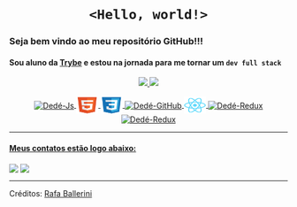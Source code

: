 <h1 align="center"><code >&lt;Hello, world!&gt;</code></h1>

### Seja bem vindo ao meu repositório GitHub!!!
#### Sou aluno da <a href="https://www.betrybe.com/">Trybe</a> e estou na jornada para me tornar um <code>dev full stack</code>

<div align="center">
  <a target="_blank" href="https://github.com/andremoraes98">
  <img height="180em" src="https://github-readme-stats.vercel.app/api?username=andremoraes98&show_icons=true&theme=github_dark&include_all_commits=true&count_private=true&locale=pt-br"/>
  <img height="180em" src="https://github-readme-stats.vercel.app/api/top-langs/?username=andremoraes98&layout=compact&langs_count=7&theme=github_dark&locale=pt-br"/>
</div>

 <div align="center" style="display: inline_block"><br>
  <img align="center" alt="Dedé-Js" height="30" width="40" src="https://cdn.jsdelivr.net/gh/devicons/devicon/icons/javascript/javascript-original.svg">
  <img align="center" alt="Dedé-HTML" height="30" width="40" src="https://raw.githubusercontent.com/devicons/devicon/master/icons/html5/html5-original.svg">
  <img align="center" alt="Dedé-CSS" height="30" width="40" src="https://raw.githubusercontent.com/devicons/devicon/master/icons/css3/css3-original.svg">
  <img align="center" alt="Dedé-GitHub" height="30" width="40" src="https://cdn.jsdelivr.net/gh/devicons/devicon/icons/github/github-original.svg" />
  <img align="center" alt="Dedé-React" height="30" width="40" src="https://raw.githubusercontent.com/devicons/devicon/master/icons/react/react-original.svg">
  <img align="center" alt="Dedé-Redux" height="30" width="40" src="https://cdn.jsdelivr.net/gh/devicons/devicon/icons/redux/redux-original.svg">
  <img align="center" alt="Dedé-Redux" height="30" width="40" src="https://cdn.jsdelivr.net/gh/devicons/devicon/icons/docker/docker-plain-wordmark.svg">
</div>

 ---
 
 #### Meus contatos estão logo abaixo:

<div> 
  <a href = "mailto:andre.moraes.98@gmail.com"><img align="center" src="https://img.shields.io/badge/Gmail-D14836?style=for-the-badge&logo=gmail&logoColor=white" target="_blank"></a>
  <a href="https://www.linkedin.com/in/moraesandre/" target="_blank"><img align="center" src="https://img.shields.io/badge/-LinkedIn-%230077B5?style=for-the-badge&logo=linkedin&logoColor=white" target="_blank"></a> 
</div>
 
 ---
 
 <p> Créditos: <a href="https://github.com/rafaballerini">Rafa Ballerini</a></p>
